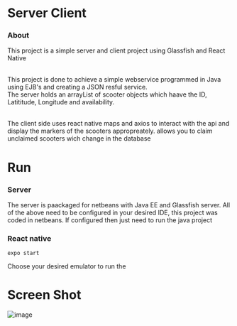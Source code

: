 # Server Client 
### About
This project is a simple server and client project using Glassfish and React Native</br></br>

This project is done to achieve a simple webservice programmed in Java using EJB's and creating a JSON resful service. </br>
The server holds an arrayList of scooter objects which haave the ID, Latititude, Longitude and availability.</br></br>

The client side uses react native maps and axios to interact with the api and display the markers of the scooters appropreately. allows you to claim unclaimed scooters wich change in the database

# Run
### Server
The server is paackaged for netbeans with Java EE and Glassfish server. All of the above need to be configured in your desired IDE, this project was coded in netbeans. If configured then just need to run the java project

### React native
```
expo start
```
Choose your desired emulator to run the 

# Screen Shot
![image](https://user-images.githubusercontent.com/69503096/172590716-ed340a1b-0347-4669-a268-1f589a3aef89.png)
